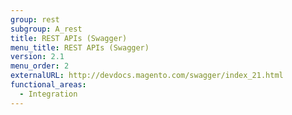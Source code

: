 ```yaml
---
group: rest
subgroup: A_rest
title: REST APIs (Swagger)
menu_title: REST APIs (Swagger)
version: 2.1
menu_order: 2
externalURL: http://devdocs.magento.com/swagger/index_21.html
functional_areas:
  - Integration
---
```

